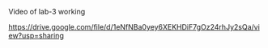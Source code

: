 Video of lab-3 working 

https://drive.google.com/file/d/1eNfNBa0yey6XEKHDiF7gOz24rhJy2sQa/view?usp=sharing

